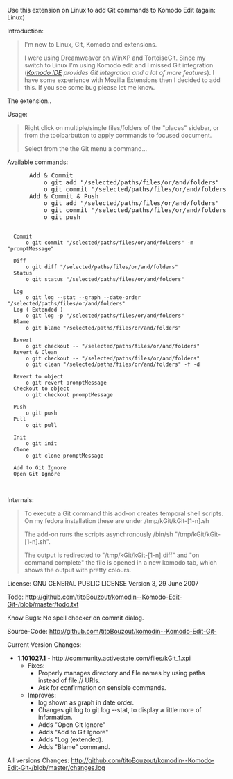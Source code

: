 Use this extension on Linux to add Git commands to Komodo Edit (again: Linux)

Introduction:

<blockquote>
I'm new to Linux, Git, Komodo and extensions. 

I were using Dreamweaver on WinXP and TortoiseGit. Since my switch to Linux I'm  using Komodo edit and I missed Git integration (<em><a href="http://www.activestate.com/komodo-ide/features">Komodo IDE</a> provides Git integration and a lot of more features</em>).
 I have some experience with Mozilla Extensions then I decided to add this. If you see some bug please let me know.
</blockquote>
The extension..

Usage:
<blockquote>
Right click on multiple/single files/folders of the "places" sidebar, or from the toolbarbutton to apply commands to focused document.

Select from the the Git menu a command...
</blockquote>
Available commands:
<pre>
      Add & Commit
          o git add "/selected/paths/files/or/and/folders"
          o git commit "/selected/paths/files/or/and/folders" -m "promptMessage"
      Add & Commit & Push
          o git add "/selected/paths/files/or/and/folders"
          o git commit "/selected/paths/files/or/and/folders" -m "promptMessage"
          o git push

      Commit
          o git commit "/selected/paths/files/or/and/folders" -m "promptMessage"

      Diff
          o git diff "/selected/paths/files/or/and/folders"
      Status
          o git status "/selected/paths/files/or/and/folders"

      Log
          o git log --stat --graph --date-order "/selected/paths/files/or/and/folders"   
      Log ( Extended )
          o git log -p "/selected/paths/files/or/and/folders"
      Blame
          o git blame "/selected/paths/files/or/and/folders"

      Revert
          o git checkout -- "/selected/paths/files/or/and/folders"
      Revert & Clean
          o git checkout -- "/selected/paths/files/or/and/folders"
          o git clean "/selected/paths/files/or/and/folders" -f -d

      Revert to object
          o git revert promptMessage
      Checkout to object
          o git checkout promptMessage

      Push
          o git push
      Pull
          o git pull

      Init
          o git init
      Clone
          o git clone promptMessage

      Add to Git Ignore
      Open Git Ignore
</pre>

Internals:
<blockquote>
To execute a Git command this add-on creates temporal shell scripts. On my fedora installation these are under /tmp/kGit/kGit-[1-n].sh

The add-on runs the scripts asynchronously /bin/sh "/tmp/kGit/kGit-[1-n].sh".

The output is redirected to "/tmp/kGit/kGit-[1-n].diff" and "on command complete" the file is opened in a new komodo tab, which shows the output with pretty colours.
</blockquote>

License:
GNU GENERAL PUBLIC LICENSE Version 3, 29 June 2007

Todo:
http://github.com/titoBouzout/komodin--Komodo-Edit-Git-/blob/master/todo.txt

Know Bugs:
No spell checker on commit dialog.

Source-Code:
http://github.com/titoBouzout/komodin--Komodo-Edit-Git-

Current Version Changes:

  <ul>
  <li>
	<b>1.101027.1</b> - http://community.activestate.com/files/kGit_1.xpi
	<ul>
	  <li>Fixes:
	  <ul>
		<li>Properly manages directory and file names by using paths instead of file:// URIs.
		<li>Ask for confirmation on sensible commands.
	  </ul>
	  <li>Improves:
	  <ul>
		<li>log shown as graph in date order.
		<li>Changes git log to git log --stat, to display a little more of information.
		<li>Adds "Open Git Ignore"
		<li>Adds "Add to Git Ignore"
		<li>Adds "Log (extended).
		<li>Adds "Blame" command.
	  </ul>
	</ul>
  </li>
  </ul>

All versions Changes:
http://github.com/titoBouzout/komodin--Komodo-Edit-Git-/blob/master/changes.log
